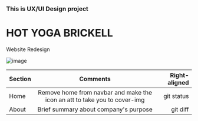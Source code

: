### This is UX/UI Design project
# HOT YOGA BRICKELL 
Website Redesign

![image](https://user-images.githubusercontent.com/20978259/67951790-8b408780-fbc2-11e9-9f6d-5e43b9cc8371.png)

| Section | Comments| Right-aligned |
| :---         |     :---:      |          ---: |
| Home  | Remove home from navbar and make the icon an att to take you to cover-img     | git status    |
| About     | Brief summary about company's purpose     | git diff      |
